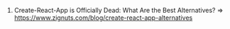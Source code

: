 1. Create-React-App is Officially Dead: What Are the Best Alternatives? => https://www.zignuts.com/blog/create-react-app-alternatives

